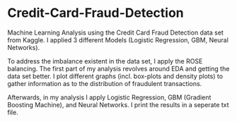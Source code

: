 # Credit-Card-Fraud-Detection
Machine Learning Analysis using the Credit Card Fraud Detection data set from Kaggle. I applied 3 different Models (Logistic Regression, GBM, Neural Networks). 

To address the imbalance existent in the data set, I apply the ROSE balancing. The first part of my analysis revolves around EDA and getting the data set better. I plot different graphs (incl. box-plots and density plots) to gather information as to the distribution of fraudulent transactions.

Afterwards, in my analysis I apply Logistic Regression, GBM (Gradient Boosting Machine), and Neural Networks. I print the results in a seperate txt file. 
